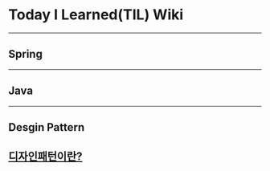 # Today I Learned(TIL) Wiki
---

## Spring
---

## Java
---

## Desgin Pattern
[디자인패턴이란?](./desginpattern/Why%20Desgin%20Pattern.md)
---
